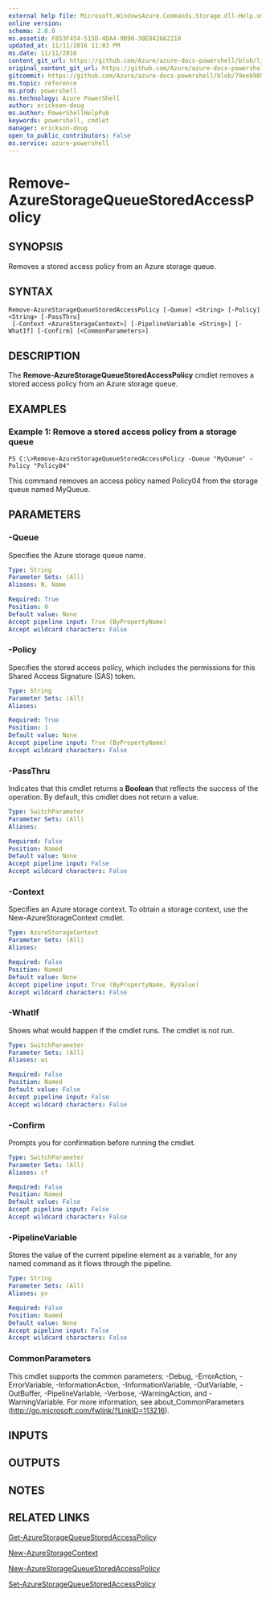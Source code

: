 ```yaml
---
external help file: Microsoft.WindowsAzure.Commands.Storage.dll-Help.xml
online version: 
schema: 2.0.0
ms.assetid: F853F454-515D-4DA4-9B90-30E842662210
updated_at: 11/11/2016 11:03 PM
ms.date: 11/11/2016
content_git_url: https://github.com/Azure/azure-docs-powershell/blob/live/azureps-cmdlets-docs/Storage/Azure.Storage/v2.2.0/Remove-AzureStorageQueueStoredAccessPolicy.md
original_content_git_url: https://github.com/Azure/azure-docs-powershell/blob/live/azureps-cmdlets-docs/Storage/Azure.Storage/v2.2.0/Remove-AzureStorageQueueStoredAccessPolicy.md
gitcommit: https://github.com/Azure/azure-docs-powershell/blob/79eeb985ea480979357fb4695832a0c3d29a48bf/azureps-cmdlets-docs/Storage/Azure.Storage/v2.2.0/Remove-AzureStorageQueueStoredAccessPolicy.md
ms.topic: reference
ms.prod: powershell
ms.technology: Azure PowerShell
author: erickson-doug
ms.author: PowerShellHelpPub
keywords: powershell, cmdlet
manager: erickson-doug
open_to_public_contributors: False
ms.service: azure-powershell
---
```


# Remove-AzureStorageQueueStoredAccessPolicy

## SYNOPSIS
Removes a stored access policy from an Azure storage queue.

## SYNTAX

```
Remove-AzureStorageQueueStoredAccessPolicy [-Queue] <String> [-Policy] <String> [-PassThru]
 [-Context <AzureStorageContext>] [-PipelineVariable <String>] [-WhatIf] [-Confirm] [<CommonParameters>]
```

## DESCRIPTION
The **Remove-AzureStorageQueueStoredAccessPolicy** cmdlet removes a stored access policy from an Azure storage queue.

## EXAMPLES

### Example 1: Remove a stored access policy from a storage queue
```
PS C:\>Remove-AzureStorageQueueStoredAccessPolicy -Queue "MyQueue" -Policy "Policy04"
```

This command removes an access policy named Policy04 from the storage queue named MyQueue.

## PARAMETERS

### -Queue
Specifies the Azure storage queue name.

```yaml
Type: String
Parameter Sets: (All)
Aliases: N, Name

Required: True
Position: 0
Default value: None
Accept pipeline input: True (ByPropertyName)
Accept wildcard characters: False
```

### -Policy
Specifies the stored access policy, which includes the permissions for this Shared Access Signature (SAS) token.

```yaml
Type: String
Parameter Sets: (All)
Aliases:

Required: True
Position: 1
Default value: None
Accept pipeline input: True (ByPropertyName)
Accept wildcard characters: False
```

### -PassThru
Indicates that this cmdlet returns a **Boolean** that reflects the success of the operation.
By default, this cmdlet does not return a value.

```yaml
Type: SwitchParameter
Parameter Sets: (All)
Aliases:

Required: False
Position: Named
Default value: None
Accept pipeline input: False
Accept wildcard characters: False
```

### -Context
Specifies an Azure storage context.
To obtain a storage context, use the New-AzureStorageContext cmdlet.

```yaml
Type: AzureStorageContext
Parameter Sets: (All)
Aliases:

Required: False
Position: Named
Default value: None
Accept pipeline input: True (ByPropertyName, ByValue)
Accept wildcard characters: False
```

### -WhatIf
Shows what would happen if the cmdlet runs.
The cmdlet is not run.

```yaml
Type: SwitchParameter
Parameter Sets: (All)
Aliases: wi

Required: False
Position: Named
Default value: False
Accept pipeline input: False
Accept wildcard characters: False
```

### -Confirm
Prompts you for confirmation before running the cmdlet.

```yaml
Type: SwitchParameter
Parameter Sets: (All)
Aliases: cf

Required: False
Position: Named
Default value: False
Accept pipeline input: False
Accept wildcard characters: False
```

### -PipelineVariable
Stores the value of the current pipeline element as a variable, for any named command as it flows through the pipeline.

```yaml
Type: String
Parameter Sets: (All)
Aliases: pv

Required: False
Position: Named
Default value: None
Accept pipeline input: False
Accept wildcard characters: False
```

### CommonParameters
This cmdlet supports the common parameters: -Debug, -ErrorAction, -ErrorVariable, -InformationAction, -InformationVariable, -OutVariable, -OutBuffer, -PipelineVariable, -Verbose, -WarningAction, and -WarningVariable. For more information, see about_CommonParameters (http://go.microsoft.com/fwlink/?LinkID=113216).

## INPUTS

## OUTPUTS

## NOTES

## RELATED LINKS

[Get-AzureStorageQueueStoredAccessPolicy](xref:Storage/Azure.Storage/v2.2.0/Get-AzureStorageQueueStoredAccessPolicy.md)

[New-AzureStorageContext](xref:Storage/Azure.Storage/v2.2.0/New-AzureStorageContext.md)

[New-AzureStorageQueueStoredAccessPolicy](xref:Storage/Azure.Storage/v2.2.0/New-AzureStorageQueueStoredAccessPolicy.md)

[Set-AzureStorageQueueStoredAccessPolicy](xref:Storage/Azure.Storage/v2.2.0/Set-AzureStorageQueueStoredAccessPolicy.md)
